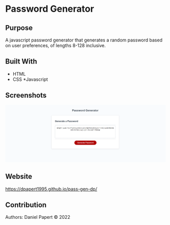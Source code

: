 # Password Generator

## Purpose
A javascript password generator that generates a random
password based on user preferences, of lengths 8-128 inclusive.

## Built With
* HTML 
* CSS
*Javascript


## Screenshots
![](screenshot1.PNG)


## Website
https://dpapert1995.github.io/pass-gen-dp/

## Contribution
Authors: Daniel Papert
© 2022